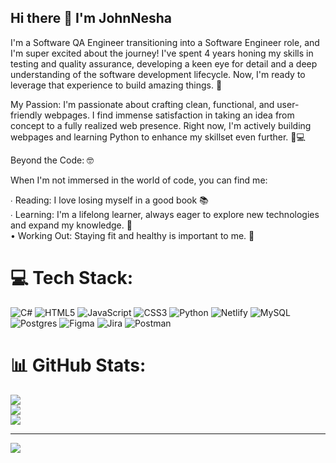 ## Hi there 👋 I'm JohnNesha

I'm a Software QA Engineer transitioning into a Software Engineer role, and I'm super excited about the journey!  I've spent 4 years honing my skills in testing and quality assurance, developing a keen eye for detail and a deep understanding of the software development lifecycle. Now, I'm ready to leverage that experience to build amazing things.  🚀

My Passion:  I'm passionate about crafting clean, functional, and user-friendly webpages.  I find immense satisfaction in taking an idea from concept to a fully realized web presence.  Right now, I'm actively building webpages and learning Python to enhance my skillset even further.  🐍💻

Beyond the Code: 🤓

When I'm not immersed in the world of code, you can find me:

∙ Reading:  I love losing myself in a good book 📚 <br/>
∙ Learning: I'm a lifelong learner, always eager to explore new technologies and expand my knowledge. 🧠 <br/>
• Working Out: Staying fit and healthy is important to me. 💪


# 💻 Tech Stack:
![C#](https://img.shields.io/badge/c%23-%23239120.svg?style=for-the-badge&logo=csharp&logoColor=white) ![HTML5](https://img.shields.io/badge/html5-%23E34F26.svg?style=for-the-badge&logo=html5&logoColor=white) ![JavaScript](https://img.shields.io/badge/javascript-%23323330.svg?style=for-the-badge&logo=javascript&logoColor=%23F7DF1E) ![CSS3](https://img.shields.io/badge/css3-%231572B6.svg?style=for-the-badge&logo=css3&logoColor=white) ![Python](https://img.shields.io/badge/python-3670A0?style=for-the-badge&logo=python&logoColor=ffdd54) ![Netlify](https://img.shields.io/badge/netlify-%23000000.svg?style=for-the-badge&logo=netlify&logoColor=#00C7B7) ![MySQL](https://img.shields.io/badge/mysql-4479A1.svg?style=for-the-badge&logo=mysql&logoColor=white) ![Postgres](https://img.shields.io/badge/postgres-%23316192.svg?style=for-the-badge&logo=postgresql&logoColor=white) ![Figma](https://img.shields.io/badge/figma-%23F24E1E.svg?style=for-the-badge&logo=figma&logoColor=white) ![Jira](https://img.shields.io/badge/jira-%230A0FFF.svg?style=for-the-badge&logo=jira&logoColor=white) ![Postman](https://img.shields.io/badge/Postman-FF6C37?style=for-the-badge&logo=postman&logoColor=white)
# 📊 GitHub Stats:
![](https://github-readme-stats.vercel.app/api?username=JohnNesha&theme=cobalt&hide_border=false&include_all_commits=false&count_private=false)<br/>
![](https://nirzak-streak-stats.vercel.app/?user=JohnNesha&theme=cobalt&hide_border=false)<br/>
![](https://github-readme-stats.vercel.app/api/top-langs/?username=JohnNesha&theme=cobalt&hide_border=false&include_all_commits=false&count_private=false&layout=compact)

---
[![](https://visitcount.itsvg.in/api?id=JohnNesha&icon=0&color=0)](https://visitcount.itsvg.in)

<!-- Proudly created with GPRM ( https://gprm.itsvg.in ) -->


<!--
**JohnNesha/JohnNesha** is a ✨ _special_ ✨ repository because its `README.md` (this file) appears on your GitHub profile.

Here are some ideas to get you started:

- 🔭 I’m currently working on ...
- 🌱 I’m currently learning ...
- 👯 I’m looking to collaborate on ...
- 🤔 I’m looking for help with ...
- 💬 Ask me about ...
- 📫 How to reach me: ...
- 😄 Pronouns: ...
- ⚡ Fun fact: ...
-->
